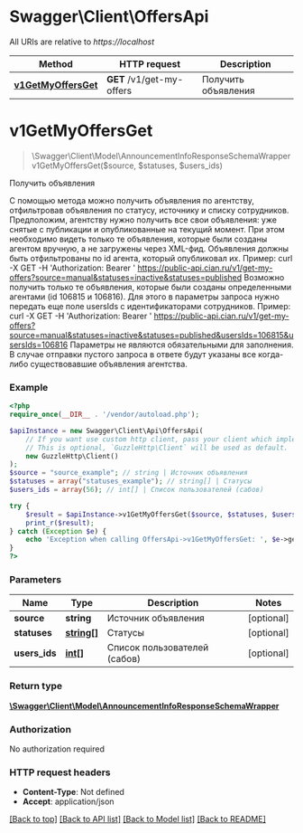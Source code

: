 # Swagger\Client\OffersApi

All URIs are relative to *https://localhost*

Method | HTTP request | Description
------------- | ------------- | -------------
[**v1GetMyOffersGet**](OffersApi.md#v1GetMyOffersGet) | **GET** /v1/get-my-offers | Получить объявления


# **v1GetMyOffersGet**
> \Swagger\Client\Model\AnnouncementInfoResponseSchemaWrapper v1GetMyOffersGet($source, $statuses, $users_ids)

Получить объявления

С помощью метода можно получить объявления по агентству, отфильтровав объявления по статусу, источнику и списку сотрудников.  Предположим, агентству нужно получить все свои объявления: уже снятые с публикации и опубликованные на текущий момент. При этом необходимо видеть только те объявления, которые были созданы агентом вручную, а не загружены через XML-фид. Объявления должны быть отфильтрованы по id агента, который опубликовал их.  Пример:      curl -X GET -H 'Authorization: Bearer <ACCESS TOKEN>' https://public-api.cian.ru/v1/get-my-offers?source=manual&statuses=inactive&statuses=published  Возможно получить только те объявления, которые были созданы определенными агентами (id 106815 и 106816). Для этого в параметры запроса нужно передать еще поле usersIds c идентификаторами сотрудников.  Пример:      curl -X GET -H 'Authorization: Bearer <ACCESS TOKEN>' https://public-api.cian.ru/v1/get-my-offers?source=manual&statuses=inactive&statuses=published&usersIds=106815&usersIds=106816  Параметры не являются обязательными для заполнения. В случае отправки пустого запроса в ответе будут указаны все когда-либо существовавшие объявления агентства.

### Example
```php
<?php
require_once(__DIR__ . '/vendor/autoload.php');

$apiInstance = new Swagger\Client\Api\OffersApi(
    // If you want use custom http client, pass your client which implements `GuzzleHttp\ClientInterface`.
    // This is optional, `GuzzleHttp\Client` will be used as default.
    new GuzzleHttp\Client()
);
$source = "source_example"; // string | Источник объявления
$statuses = array("statuses_example"); // string[] | Статусы
$users_ids = array(56); // int[] | Список пользователей (сабов)

try {
    $result = $apiInstance->v1GetMyOffersGet($source, $statuses, $users_ids);
    print_r($result);
} catch (Exception $e) {
    echo 'Exception when calling OffersApi->v1GetMyOffersGet: ', $e->getMessage(), PHP_EOL;
}
?>
```

### Parameters

Name | Type | Description  | Notes
------------- | ------------- | ------------- | -------------
 **source** | **string**| Источник объявления | [optional]
 **statuses** | [**string[]**](../Model/string.md)| Статусы | [optional]
 **users_ids** | [**int[]**](../Model/int.md)| Список пользователей (сабов) | [optional]

### Return type

[**\Swagger\Client\Model\AnnouncementInfoResponseSchemaWrapper**](../Model/AnnouncementInfoResponseSchemaWrapper.md)

### Authorization

No authorization required

### HTTP request headers

 - **Content-Type**: Not defined
 - **Accept**: application/json

[[Back to top]](#) [[Back to API list]](../../README.md#documentation-for-api-endpoints) [[Back to Model list]](../../README.md#documentation-for-models) [[Back to README]](../../README.md)

